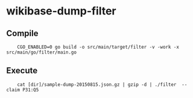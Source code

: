 # wikibase-dump-filter

## Compile

        CGO_ENABLED=0 go build -o src/main/target/filter -v -work -x src/main/go/filter/main.go


## Execute

        
        cat [dir]/sample-dump-20150815.json.gz | gzip -d | ./filter  --claim P31:Q5
